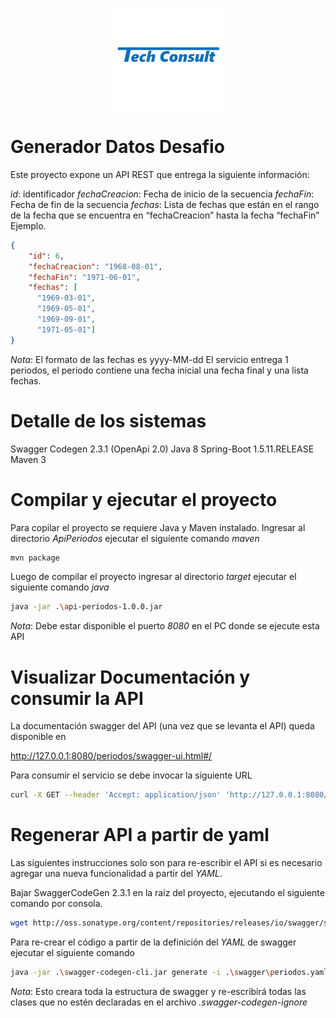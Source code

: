 <p align="center">
  <img src="LogoTC.jpg" width="180" title="Tech Consult">
</p>

# Generador Datos Desafio

Este proyecto expone un API REST que entrega la siguiente información:

*id*: identificador
*fechaCreacion*: Fecha de inicio de la secuencia
*fechaFin*: Fecha de fin de la secuencia
*fechas*: Lista de fechas que están en el rango de la fecha que se encuentra en “fechaCreacion” hasta la fecha “fechaFin”
Ejemplo.
```json
{
    "id": 6,
    "fechaCreacion": "1968-08-01",
    "fechaFin": "1971-06-01",
    "fechas": [
      "1969-03-01",
      "1969-05-01",
      "1969-09-01",
      "1971-05-01"]
}
```
*Nota*:
El formato de las fechas es yyyy-MM-dd
El servicio entrega 1 periodos, el periodo contiene una fecha inicial una fecha final y una lista fechas.

# Detalle de los sistemas

Swagger Codegen 2.3.1 (OpenApi 2.0)
Java 8
Spring-Boot 1.5.11.RELEASE
Maven 3


# Compilar y ejecutar el proyecto

Para copilar el proyecto se requiere Java y Maven instalado.
Ingresar al directorio *ApiPeriodos* ejecutar el siguiente comando *maven*

```bash
mvn package
```

Luego de compilar el proyecto ingresar al directorio *target* ejecutar el siguiente comando *java*

```bash
java -jar .\api-periodos-1.0.0.jar
```
*Nota*:
Debe estar disponible el puerto *8080* en el PC donde se ejecute esta API

# Visualizar Documentación y consumir la API

La documentación swagger del API (una vez que se levanta el API) queda disponible en

http://127.0.0.1:8080/periodos/swagger-ui.html#/

Para consumir el servicio se debe invocar la siguiente URL

```bash
curl -X GET --header 'Accept: application/json' 'http://127.0.0.1:8080/periodos/api'
```

# Regenerar API a partir de yaml

Las siguientes instrucciones solo son para re-escribir el API si es necesario agregar una nueva funcionalidad a partir del *YAML*.

Bajar SwaggerCodeGen 2.3.1 en la raíz del proyecto, ejecutando el siguiente comando por consola.

```bash
wget http://oss.sonatype.org/content/repositories/releases/io/swagger/swagger-codegen-cli/2.3.1/swagger-codegen-cli-2.3.1.jar -O swagger-codegen-cli.jar
```

Para re-crear el código a partir de la definición del *YAML* de swagger ejecutar el siguiente comando

```bash
java -jar .\swagger-codegen-cli.jar generate -i .\swagger\periodos.yaml -l spring -c .\swagger\config.json -o ApiPeriodos --ignore-file-override .\.swagger-codegen-ignore
```

*Nota*:
Esto creara toda la estructura de swagger y re-escribirá todas las clases que no estén declaradas en el archivo *.swagger-codegen-ignore*